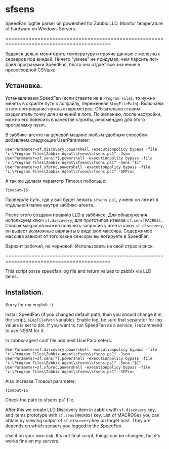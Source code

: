 # sfsens
SpeedFan logfile parser on powershell for Zabbix LLD. Monitor temperature of hardware on Windows Servers.

==========================================================================================

Задался целью мониторить температуру и прочие данные с железных серверов под виндой.
Ничего "умнее" не придумал, чем парсить лог-файл программки SpeedFan, благо она отдает все значение в превосходной CSVшке.

## Установка.

Устанавливаем SpeedFan (если ставите не в `Program Files`, то нужно менять в скрипте путь к логфайлу, переменная `$LogFilePath`).
Включаем в нем логирование нужных параметров. Обязательно ставим разделитель точку для значений в логе.
По желанию, после настройки, можно его повесить в качестве службы, рекомендую для этого программку nssm.

В заббикс-агенте на целевой машине любым удобным способом добавляем следующие UserParameter:
```
UserParameter=sf.discovery,powershell -executionpolicy bypass -file "c:\Program Files\Zabbix Agent\sfsens\sfsens.ps1" -Json
UserParameter=sf.sens[*],powershell -executionpolicy bypass -file "c:\Program Files\Zabbix Agent\sfsens\sfsens.ps1" -Sens "$1"
UserParameter=sf.sfproc,powershell -executionpolicy bypass -file "c:\Program Files\Zabbix Agent\sfsens\sfsens.ps1" -SFProc
```

А так же делаем параметр Timeout побольше:

`Timeout=15`

Проверьте путь, где у вас будет лежать `sfsens.ps1`, у меня он лежит в отдельной папке внутри заббикс-агента.

После этого создаем правило LLD в заббиксе. Для обнаружения используем ключ `sf.discovery`, для прототипов итемов `sf.sens[MACROS]`.
Список макросов можно получить запросив у агента ключ `sf.discovery`, он выдаст возможные варианты в виде json массива.
Содержимое массива зависит от того какие сенсоры вы логируете в SpeedFan.

Вариант рабочий, но черновой. Использовать на свой страх и риск.

==========================================================================================

This script parse speedfan log file and return values to zabbix via LLD items.

## Installation.

Sorry for my english. :)

Install SpeedFan (if you changed default path, than you should change it in the script, `$LogFilePath` variable).
Enable log, be sure that separator for log values is set to dot.
If you want to run SpeedFan as a service, i recommend to use NSSM for it.

In zabbix-agent conf file add next UserParameters:
```
UserParameter=sf.discovery,powershell -executionpolicy bypass -file "c:\Program Files\Zabbix Agent\sfsens\sfsens.ps1" -Json
UserParameter=sf.sens[*],powershell -executionpolicy bypass -file "c:\Program Files\Zabbix Agent\sfsens\sfsens.ps1" -Sens "$1"
UserParameter=sf.sfproc,powershell -executionpolicy bypass -file "c:\Program Files\Zabbix Agent\sfsens\sfsens.ps1" -SFProc
```

Also increase Timeout parameter:

`Timeout=15`

Check the path to sfsens.ps1 file.

After this we create LLD Discovery item in zabbix with `sf.discovery` key, and items prototype with `sf.sens[MACROS]` key.
List of MACROSes you can obtain by viewing output of `sf.discovery` key on target host.
They are depends on which sensors you logged in the SpeedFan.

Use it on your own risk. It's not final script, things can be changed, but it's works fine on my servers.
